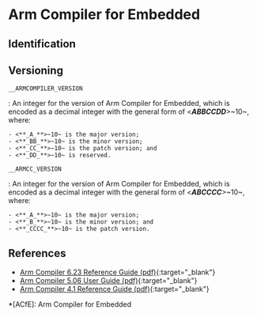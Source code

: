# Arm Compiler for Embedded

## Identification

## Versioning

`__ARMCOMPILER_VERSION`

:   An integer for the version of Arm Compiler for Embedded, which is encoded as a decimal integer with the general form of <**_ABBCCDD_**>~10~, where:

    - <**_A_**>~10~ is the major version;
    - <**_BB_**>~10~ is the minor version;
    - <**_CC_**>~10~ is the patch version; and
    - <**_DD_**>~10~ is reserved.

`__ARMCC_VERSION`

:   An integer for the version of Arm Compiler for Embedded, which is encoded as a decimal integer with the general form of <**_ABCCCC_**>~10~, where:

    - <**_A_**>~10~ is the major version;
    - <**_B_**>~10~ is the minor version; and
    - <**_CCCC_**>~10~ is the patch version.

## References

- [Arm Compiler 6.23 Reference Guide (pdf)](https://documentation-service.arm.com/static/671fa191ad463325b23263ce){:target="_blank"}
- [Arm Compiler 5.06 User Guide (pdf)](https://documentation-service.arm.com/static/602cda95083323480d479712){:target="_blank"}
- [Arm Compiler 4.1 Reference Guide (pdf)](https://documentation-service.arm.com/static/5f915811f86e16515cdc3335){:target="_blank"}

*[ACfE]: Arm Compiler for Embedded
